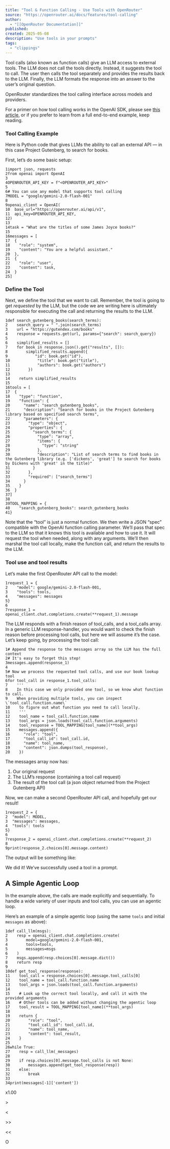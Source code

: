 ```yaml
---
title: "Tool & Function Calling - Use Tools with OpenRouter"
source: "https://openrouter.ai/docs/features/tool-calling"
author:
  - "[[OpenRouter Documentation]]"
published:
created: 2025-05-08
description: "Use tools in your prompts"
tags:
  - "clippings"
---
```

Tool calls (also known as function calls) give an LLM access to external tools. The LLM does not call the tools directly. Instead, it suggests the tool to call. The user then calls the tool separately and provides the results back to the LLM. Finally, the LLM formats the response into an answer to the user’s original question.

OpenRouter standardizes the tool calling interface across models and providers.

For a primer on how tool calling works in the OpenAI SDK, please see [this article](https://platform.openai.com/docs/guides/function-calling?api-mode=chat), or if you prefer to learn from a full end-to-end example, keep reading.

### Tool Calling Example

Here is Python code that gives LLMs the ability to call an external API — in this case Project Gutenberg, to search for books.

First, let’s do some basic setup:

```
1import json, requests
2from openai import OpenAI
3
4OPENROUTER_API_KEY = f"<OPENROUTER_API_KEY>"
5
6# You can use any model that supports tool calling
7MODEL = "google/gemini-2.0-flash-001"
8
9openai_client = OpenAI(
10  base_url="https://openrouter.ai/api/v1",
11  api_key=OPENROUTER_API_KEY,
12)
13
14task = "What are the titles of some James Joyce books?"
15
16messages = [
17  {
18    "role": "system",
19    "content": "You are a helpful assistant."
20  },
21  {
22    "role": "user",
23    "content": task,
24  }
25]
```

### Define the Tool

Next, we define the tool that we want to call. Remember, the tool is going to get *requested* by the LLM, but the code we are writing here is ultimately responsible for executing the call and returning the results to the LLM.

```
1def search_gutenberg_books(search_terms):
2    search_query = " ".join(search_terms)
3    url = "https://gutendex.com/books"
4    response = requests.get(url, params={"search": search_query})
5
6    simplified_results = []
7    for book in response.json().get("results", []):
8        simplified_results.append({
9            "id": book.get("id"),
10            "title": book.get("title"),
11            "authors": book.get("authors")
12        })
13
14    return simplified_results
15
16tools = [
17  {
18    "type": "function",
19    "function": {
20      "name": "search_gutenberg_books",
21      "description": "Search for books in the Project Gutenberg library based on specified search terms",
22      "parameters": {
23        "type": "object",
24        "properties": {
25          "search_terms": {
26            "type": "array",
27            "items": {
28              "type": "string"
29            },
30            "description": "List of search terms to find books in the Gutenberg library (e.g. ['dickens', 'great'] to search for books by Dickens with 'great' in the title)"
31          }
32        },
33        "required": ["search_terms"]
34      }
35    }
36  }
37]
38
39TOOL_MAPPING = {
40    "search_gutenberg_books": search_gutenberg_books
41}
```

Note that the “tool” is just a normal function. We then write a JSON “spec” compatible with the OpenAI function calling parameter. We’ll pass that spec to the LLM so that it knows this tool is available and how to use it. It will request the tool when needed, along with any arguments. We’ll then marshal the tool call locally, make the function call, and return the results to the LLM.

### Tool use and tool results

Let’s make the first OpenRouter API call to the model:

```
1request_1 = {
2    "model": google/gemini-2.0-flash-001,
3    "tools": tools,
4    "messages": messages
5}
6
7response_1 = openai_client.chat.completions.create(**request_1).message
```

The LLM responds with a finish reason of tool\_calls, and a tool\_calls array. In a generic LLM response-handler, you would want to check the finish reason before processing tool calls, but here we will assume it’s the case. Let’s keep going, by processing the tool call:

```
1# Append the response to the messages array so the LLM has the full context
2# It's easy to forget this step!
3messages.append(response_1)
4
5# Now we process the requested tool calls, and use our book lookup tool
6for tool_call in response_1.tool_calls:
7    '''
8    In this case we only provided one tool, so we know what function to call.
9    When providing multiple tools, you can inspect \`tool_call.function.name\`
10    to figure out what function you need to call locally.
11    '''
12    tool_name = tool_call.function.name
13    tool_args = json.loads(tool_call.function.arguments)
14    tool_response = TOOL_MAPPING[tool_name](**tool_args)
15    messages.append({
16      "role": "tool",
17      "tool_call_id": tool_call.id,
18      "name": tool_name,
19      "content": json.dumps(tool_response),
20    })
```

The messages array now has:

1. Our original request
2. The LLM’s response (containing a tool call request)
3. The result of the tool call (a json object returned from the Project Gutenberg API)

Now, we can make a second OpenRouter API call, and hopefully get our result!

```
1request_2 = {
2  "model": MODEL,
3  "messages": messages,
4  "tools": tools
5}
6
7response_2 = openai_client.chat.completions.create(**request_2)
8
9print(response_2.choices[0].message.content)
```

The output will be something like:

We did it! We’ve successfully used a tool in a prompt.

## A Simple Agentic Loop

In the example above, the calls are made explicitly and sequentially. To handle a wide variety of user inputs and tool calls, you can use an agentic loop.

Here’s an example of a simple agentic loop (using the same `tools` and initial `messages` as above):

```
1def call_llm(msgs):
2    resp = openai_client.chat.completions.create(
3        model=google/gemini-2.0-flash-001,
4        tools=tools,
5        messages=msgs
6    )
7    msgs.append(resp.choices[0].message.dict())
8    return resp
9
10def get_tool_response(response):
11    tool_call = response.choices[0].message.tool_calls[0]
12    tool_name = tool_call.function.name
13    tool_args = json.loads(tool_call.function.arguments)
14
15    # Look up the correct tool locally, and call it with the provided arguments
16    # Other tools can be added without changing the agentic loop
17    tool_result = TOOL_MAPPING[tool_name](**tool_args)
18
19    return {
20        "role": "tool",
21        "tool_call_id": tool_call.id,
22        "name": tool_name,
23        "content": tool_result,
24    }
25
26while True:
27    resp = call_llm(_messages)
28
29    if resp.choices[0].message.tool_calls is not None:
30        messages.append(get_tool_response(resp))
31    else:
32        break
33
34print(messages[-1]['content'])
```

x1.00

\>

<

\>>

<<

O